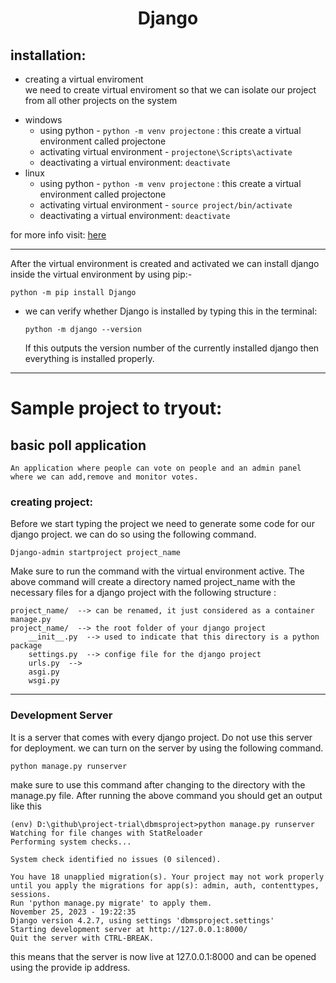 <h1 align="center">Django</h1>

## installation:
* creating a virtual enviroment<br>
we need to create virtual enviroment so that we can isolate our project from all other projects on the system
- windows
    * using python -
    `python -m venv projectone` : this create a virtual environment called projectone
    * activating virtual environment -
        `projectone\Scripts\activate`
    * deactivating a virtual environment: `deactivate`
- linux
    * using python -
    `python -m venv projectone` : this create a virtual environment called projectone
    * activating virtual environment -
        `source project/bin/activate`
    * deactivating a virtual environment: `deactivate`

for more info visit: [here](https://docs.python.org/3/tutorial/venv.html) 

***

After the virtual environment is created and activated we can install django inside the virtual environment by using pip:- 
```
python -m pip install Django
```

- we can verify whether Django is installed by typing this in the terminal: 

    ```
    python -m django --version
    ```
    If this outputs the version number of the currently installed django then everything is installed properly.
***

# Sample project to tryout:
## basic poll application
    An application where people can vote on people and an admin panel where we can add,remove and monitor votes.

### creating project:
Before we start typing the project we need to generate some code for our django project. we can do so using the following command.

```
Django-admin startproject project_name
```
 Make sure to run the command with the virtual environment active. The above command will create a directory named project_name with the necessary files for a django project with the following structure :
    
    project_name/  --> can be renamed, it just considered as a container
    manage.py
    project_name/  --> the root folder of your django project
        __init__.py  --> used to indicate that this directory is a python package
        settings.py  --> confige file for the django project
        urls.py  -->
        asgi.py
        wsgi.py

***
### Development Server
It is a server that comes with every django project. Do not use this server for deployment. we can turn on the server by using the following command.

    python manage.py runserver

make sure to use this command after changing to the directory with the manage.py file. After running the above command you should get an output like this


    (env) D:\github\project-trial\dbmsproject>python manage.py runserver
    Watching for file changes with StatReloader
    Performing system checks...

    System check identified no issues (0 silenced).

    You have 18 unapplied migration(s). Your project may not work properly until you apply the migrations for app(s): admin, auth, contenttypes, sessions.
    Run 'python manage.py migrate' to apply them.
    November 25, 2023 - 19:22:35
    Django version 4.2.7, using settings 'dbmsproject.settings'
    Starting development server at http://127.0.0.1:8000/
    Quit the server with CTRL-BREAK.

this means that the server is now live at 127.0.0.1:8000 and can be opened using the provide ip address.


